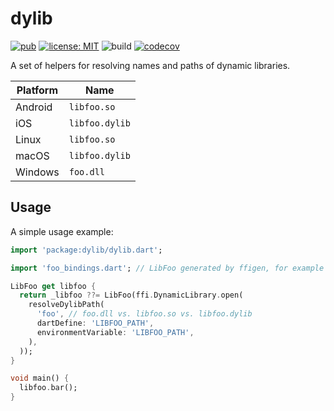 # dylib

[![pub](https://img.shields.io/pub/v/dylib.svg)](https://pub.dev/packages/dylib)
[![license: MIT](https://img.shields.io/badge/license-MIT-yellow.svg)](https://opensource.org/licenses/MIT)
![build](https://github.com/jpnurmi/dylib.dart/workflows/CI/badge.svg)
[![codecov](https://codecov.io/gh/jpnurmi/dylib.dart/branch/main/graph/badge.svg)](https://codecov.io/gh/jpnurmi/dylib.dart)

A set of helpers for resolving names and paths of dynamic libraries.

| Platform | Name |
|---|---|
| Android | `libfoo.so` |
| iOS | `libfoo.dylib` |
| Linux | `libfoo.so` |
| macOS | `libfoo.dylib` |
| Windows | `foo.dll` |

## Usage

A simple usage example:

```dart
import 'package:dylib/dylib.dart';

import 'foo_bindings.dart'; // LibFoo generated by ffigen, for example

LibFoo get libfoo {
  return _libfoo ??= LibFoo(ffi.DynamicLibrary.open(
    resolveDylibPath(
      'foo', // foo.dll vs. libfoo.so vs. libfoo.dylib
      dartDefine: 'LIBFOO_PATH',
      environmentVariable: 'LIBFOO_PATH',
    ),
  ));
}

void main() {
  libfoo.bar();
}
```
